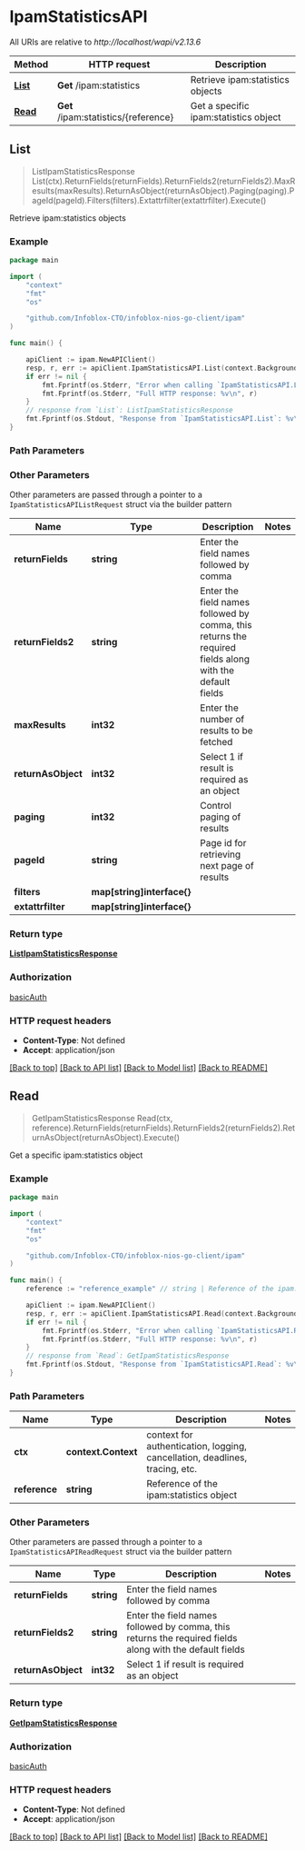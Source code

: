 # IpamStatisticsAPI

All URIs are relative to *http://localhost/wapi/v2.13.6*

Method | HTTP request | Description
------------- | ------------- | -------------
[**List**](IpamStatisticsAPI.md#List) | **Get** /ipam:statistics | Retrieve ipam:statistics objects
[**Read**](IpamStatisticsAPI.md#Read) | **Get** /ipam:statistics/{reference} | Get a specific ipam:statistics object



## List

> ListIpamStatisticsResponse List(ctx).ReturnFields(returnFields).ReturnFields2(returnFields2).MaxResults(maxResults).ReturnAsObject(returnAsObject).Paging(paging).PageId(pageId).Filters(filters).Extattrfilter(extattrfilter).Execute()

Retrieve ipam:statistics objects



### Example

```go
package main

import (
	"context"
	"fmt"
	"os"

	"github.com/Infoblox-CTO/infoblox-nios-go-client/ipam"
)

func main() {

	apiClient := ipam.NewAPIClient()
	resp, r, err := apiClient.IpamStatisticsAPI.List(context.Background()).Execute()
	if err != nil {
		fmt.Fprintf(os.Stderr, "Error when calling `IpamStatisticsAPI.List``: %v\n", err)
		fmt.Fprintf(os.Stderr, "Full HTTP response: %v\n", r)
	}
	// response from `List`: ListIpamStatisticsResponse
	fmt.Fprintf(os.Stdout, "Response from `IpamStatisticsAPI.List`: %v\n", resp)
}
```

### Path Parameters



### Other Parameters

Other parameters are passed through a pointer to a `IpamStatisticsAPIListRequest` struct via the builder pattern


Name | Type | Description  | Notes
------------- | ------------- | ------------- | -------------
**returnFields** | **string** | Enter the field names followed by comma | 
**returnFields2** | **string** | Enter the field names followed by comma, this returns the required fields along with the default fields | 
**maxResults** | **int32** | Enter the number of results to be fetched | 
**returnAsObject** | **int32** | Select 1 if result is required as an object | 
**paging** | **int32** | Control paging of results | 
**pageId** | **string** | Page id for retrieving next page of results | 
**filters** | **map[string]interface{}** |  | 
**extattrfilter** | **map[string]interface{}** |  | 

### Return type

[**ListIpamStatisticsResponse**](ListIpamStatisticsResponse.md)

### Authorization

[basicAuth](../README.md#basicAuth)

### HTTP request headers

- **Content-Type**: Not defined
- **Accept**: application/json

[[Back to top]](#) [[Back to API list]](../README.md#documentation-for-api-endpoints)
[[Back to Model list]](../README.md#documentation-for-models)
[[Back to README]](../README.md)


## Read

> GetIpamStatisticsResponse Read(ctx, reference).ReturnFields(returnFields).ReturnFields2(returnFields2).ReturnAsObject(returnAsObject).Execute()

Get a specific ipam:statistics object



### Example

```go
package main

import (
	"context"
	"fmt"
	"os"

	"github.com/Infoblox-CTO/infoblox-nios-go-client/ipam"
)

func main() {
	reference := "reference_example" // string | Reference of the ipam:statistics object

	apiClient := ipam.NewAPIClient()
	resp, r, err := apiClient.IpamStatisticsAPI.Read(context.Background(), reference).Execute()
	if err != nil {
		fmt.Fprintf(os.Stderr, "Error when calling `IpamStatisticsAPI.Read``: %v\n", err)
		fmt.Fprintf(os.Stderr, "Full HTTP response: %v\n", r)
	}
	// response from `Read`: GetIpamStatisticsResponse
	fmt.Fprintf(os.Stdout, "Response from `IpamStatisticsAPI.Read`: %v\n", resp)
}
```

### Path Parameters


Name | Type | Description  | Notes
------------- | ------------- | ------------- | -------------
**ctx** | **context.Context** | context for authentication, logging, cancellation, deadlines, tracing, etc.
**reference** | **string** | Reference of the ipam:statistics object | 

### Other Parameters

Other parameters are passed through a pointer to a `IpamStatisticsAPIReadRequest` struct via the builder pattern


Name | Type | Description  | Notes
------------- | ------------- | ------------- | -------------
**returnFields** | **string** | Enter the field names followed by comma | 
**returnFields2** | **string** | Enter the field names followed by comma, this returns the required fields along with the default fields | 
**returnAsObject** | **int32** | Select 1 if result is required as an object | 

### Return type

[**GetIpamStatisticsResponse**](GetIpamStatisticsResponse.md)

### Authorization

[basicAuth](../README.md#basicAuth)

### HTTP request headers

- **Content-Type**: Not defined
- **Accept**: application/json

[[Back to top]](#) [[Back to API list]](../README.md#documentation-for-api-endpoints)
[[Back to Model list]](../README.md#documentation-for-models)
[[Back to README]](../README.md)

